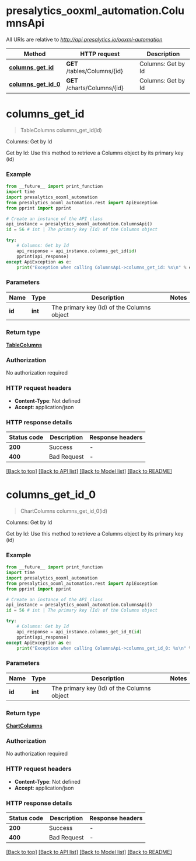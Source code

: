 # presalytics_ooxml_automation.ColumnsApi

All URIs are relative to *http://api.presalytics.io/ooxml-automation*

Method | HTTP request | Description
------------- | ------------- | -------------
[**columns_get_id**](ColumnsApi.md#columns_get_id) | **GET** /tables/Columns/{id} | Columns: Get by Id
[**columns_get_id_0**](ColumnsApi.md#columns_get_id_0) | **GET** /charts/Columns/{id} | Columns: Get by Id


# **columns_get_id**
> TableColumns columns_get_id(id)

Columns: Get by Id

Get by Id: Use this method to retrieve a Columns object by its primary key (id)

### Example

```python
from __future__ import print_function
import time
import presalytics_ooxml_automation
from presalytics_ooxml_automation.rest import ApiException
from pprint import pprint

# Create an instance of the API class
api_instance = presalytics_ooxml_automation.ColumnsApi()
id = 56 # int | The primary key (Id) of the Columns object

try:
    # Columns: Get by Id
    api_response = api_instance.columns_get_id(id)
    pprint(api_response)
except ApiException as e:
    print("Exception when calling ColumnsApi->columns_get_id: %s\n" % e)
```

### Parameters

Name | Type | Description  | Notes
------------- | ------------- | ------------- | -------------
 **id** | **int**| The primary key (Id) of the Columns object | 

### Return type

[**TableColumns**](TableColumns.md)

### Authorization

No authorization required

### HTTP request headers

 - **Content-Type**: Not defined
 - **Accept**: application/json

### HTTP response details
| Status code | Description | Response headers |
|-------------|-------------|------------------|
**200** | Success |  -  |
**400** | Bad Request |  -  |

[[Back to top]](#) [[Back to API list]](../README.md#documentation-for-api-endpoints) [[Back to Model list]](../README.md#documentation-for-models) [[Back to README]](../README.md)

# **columns_get_id_0**
> ChartColumns columns_get_id_0(id)

Columns: Get by Id

Get by Id: Use this method to retrieve a Columns object by its primary key (id)

### Example

```python
from __future__ import print_function
import time
import presalytics_ooxml_automation
from presalytics_ooxml_automation.rest import ApiException
from pprint import pprint

# Create an instance of the API class
api_instance = presalytics_ooxml_automation.ColumnsApi()
id = 56 # int | The primary key (Id) of the Columns object

try:
    # Columns: Get by Id
    api_response = api_instance.columns_get_id_0(id)
    pprint(api_response)
except ApiException as e:
    print("Exception when calling ColumnsApi->columns_get_id_0: %s\n" % e)
```

### Parameters

Name | Type | Description  | Notes
------------- | ------------- | ------------- | -------------
 **id** | **int**| The primary key (Id) of the Columns object | 

### Return type

[**ChartColumns**](ChartColumns.md)

### Authorization

No authorization required

### HTTP request headers

 - **Content-Type**: Not defined
 - **Accept**: application/json

### HTTP response details
| Status code | Description | Response headers |
|-------------|-------------|------------------|
**200** | Success |  -  |
**400** | Bad Request |  -  |

[[Back to top]](#) [[Back to API list]](../README.md#documentation-for-api-endpoints) [[Back to Model list]](../README.md#documentation-for-models) [[Back to README]](../README.md)

